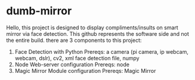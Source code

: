 # dumb-mirror

Hello, this project is designed to display compliments/insults on smart mirror via face detection. This github represents the software side and not the entire build. there are 3 components to this project:

1. Face Detection with Python
  Prereqs: a camera (pi camera, ip webcam, webcam, dslr), cv2, xml face detection file, numpy
2. Node Web-server configuration
  Prereqs: node
3. Magic Mirror Module configuration
  Prereqs: Magic Mirror
